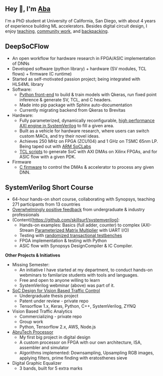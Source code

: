 ## Hey 👋, I'm [Aba](https://aba-blog.xyz/)

I'm a PhD student at University of California, San Diego, with about 4 years of experience building ML accelerators. Besides digital circuit design, I enjoy [teaching](https://aba-blog.xyz/tag/teaching/), [community work](https://aba-blog.xyz/tag/community/index.html), and [backpacking](https://aba-blog.xyz/tag/travels/index.html).

## DeepSoCFlow

- An open workflow for hardware research in FPGA/ASIC implementation of DNNs
- Developed software (python library) + hardware (SV modules, TCL flows) + firmware (C runtime)
- Started as self-motivated passion project; being integrated with HLS4ML library
- Software:
  - [Python front-end](https://github.com/abarajithan11/deepsocflow/tree/master/deepsocflow/py) to build & train models with Qkeras, run fixed point inference & generate SV, TCL, and C headers.
  - Made into pip package with Sphinx auto-documentation
  - Currently migrating backend from Qkeras to Brevitas
- Hardware:
  - Fully parameterized, dynamically reconfigurable, [high performance AXI engine in SystemVerilog](https://github.com/abarajithan11/deepsocflow/tree/master/deepsocflow/rtl) to fill a given area.
  - Built as a vehicle for hardware research, where users can switch custom MACs, and try their novel ideas.
  - Achieves 250 MHz on FPGA (ZCU104) and 1 GHz on TSMC 65nm LP. Being taped out with [ARM SoCLabs](https://soclabs.org/project/enhancing-hls4ml-accelerating-dnns-fpga-and-asic-scientific-computing)
  - [TCL scripts](https://github.com/abarajithan11/deepsocflow/tree/master/deepsocflow/tcl) to generate SoC with AXI DMAs on Xilinx FPGAs, and for ASIC flow with a given PDK.
- Firmware
  - [C firmware](https://github.com/abarajithan11/deepsocflow/tree/master/deepsocflow/c) to control the DMAs & accelerator to process any given DNN.
  
## SystemVerilog Short Course

- 64-hour hands-on short course, collaborating with Synopsys, teaching 271 participants from 13 countries
- [Overwhelmingly positive feedback](https://github.com/skillsurf/systemverilog\#feedback-from-the-participants) from undergraduate & industry professionals
- (Content)[https://github.com/skillsurf/systemverilog]:
  - Hands-on examples: Basics (full adder, counter) to complex (AXI-Stream [Parameterized Matrix Multiplier](https://github.com/SkillSurf/systemverilog/blob/master/rtl/matvec_mul.sv) with UART I/O)
  - Testing with [randomized transactional testbenches](https://github.com/SkillSurf/systemverilog/blob/master/tb/mvm_uart_system_tb.sv)
  - FPGA implementation & testing with Python
  - ASIC flow with Synopsys DesignCompiler & IC Compiler.
   
**Other Projects & Initiatives**

- Missing Semester:
  - An initiative I have started at my department, to conduct hands-on webminars to familarize students with tools and languages.
  - Free and open to anyone willing to learn
  - SystemVerilog webminar (above) was part of it.
- [SoC Design for Vision Based Traffic Control](https://aba-projects.blogspot.com/2019/10/2019-vision-based-traffic-sensing-and.html) 
  - Undergraduate thesis project
  - Patent under review - private repo 
  - Tensorflow 1.x, Keras, Python, C++, SystemVerilog, ZYNQ 
- Vision Based Traffic Analytics
  - Commercializing - private repo
  - Group work
  - Python, Tensorflow 2.x, AWS, Node.js
- [AbruTech Processor](https://aba-projects.blogspot.com/2018/01/2018-custom-processor-design-and.html)
  - My first big project in digital design
  - A custom processor on FPGA with our own architecture, ISA, assembler and simulator
  - Algorithms implemented: Downsampling, Upsampling RGB images, applying filters, prime finding with eratosthenes sieve
- Digital Graphic Equalizer
  - 3 bands, built for 5 extra marks
  

<!--**abarajithan11/abarajithan11** is a ✨ _special_ ✨ repository because its `README.md` (this file) appears on your GitHub profile.

Here are some ideas to get you started:

- 🔭 I’m currently working on ...
- 🌱 I’m currently learning ...
- 👯 I’m looking to collaborate on ...
- 🤔 I’m looking for help with ...
- 💬 Ask me about ...
- 📫 How to reach me: ...
- 😄 Pronouns: ...
- ⚡ Fun fact: ...
-->
